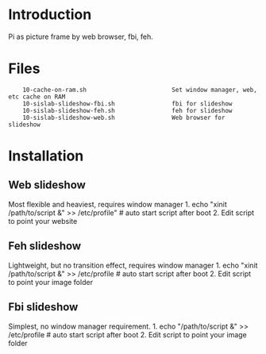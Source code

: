 <!---
/*******************************************************************************
// Project name   :
// File name      : !!FILE
// Created date   : !!DATE
// Author         : Ngoc-Sinh Nguyen
// Last modified  : !!DATE
// Desc           :
*******************************************************************************/
-->
Introduction
============
Pi as picture frame by web browser, fbi, feh.

Files
============
        10-cache-on-ram.sh                        Set window manager, web, etc cache on RAM
        10-sislab-slideshow-fbi.sh                fbi for slideshow
        10-sislab-slideshow-feh.sh                feh for slideshow
        10-sislab-slideshow-web.sh                Web browser for slideshow

Installation
============

Web  slideshow
--------------
Most flexible and heaviest, requires window manager
	1. echo "xinit /path/to/script &" >> /etc/profile" # auto start script after boot
	2. Edit script to point your website

Feh slideshow
-------------
Lightweight, but no transition effect, requires window manager
	1. echo "xinit /path/to/script &" >> /etc/profile # auto start script after boot
	2. Edit script to point your image folder

Fbi slideshow
-------------
Simplest, no window manager requirement.
	1. echo "/path/to/script &" >> /etc/profile # auto start script after boot
	2. Edit script to point your image folder

